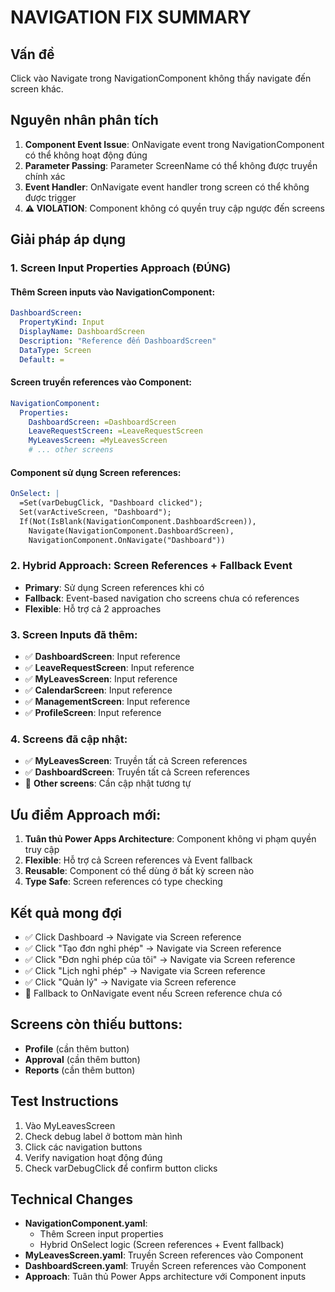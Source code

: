 # NAVIGATION FIX SUMMARY

## Vấn đề
Click vào Navigate trong NavigationComponent không thấy navigate đến screen khác.

## Nguyên nhân phân tích
1. **Component Event Issue**: OnNavigate event trong NavigationComponent có thể không hoạt động đúng
2. **Parameter Passing**: Parameter ScreenName có thể không được truyền chính xác  
3. **Event Handler**: OnNavigate event handler trong screen có thể không được trigger
4. **⚠️ VIOLATION**: Component không có quyền truy cập ngược đến screens

## Giải pháp áp dụng

### 1. Screen Input Properties Approach (ĐÚNG)

#### Thêm Screen inputs vào NavigationComponent:
```yaml
DashboardScreen:
  PropertyKind: Input
  DisplayName: DashboardScreen
  Description: "Reference đến DashboardScreen"
  DataType: Screen
  Default: =
```

#### Screen truyền references vào Component:
```yaml
NavigationComponent:
  Properties:
    DashboardScreen: =DashboardScreen
    LeaveRequestScreen: =LeaveRequestScreen
    MyLeavesScreen: =MyLeavesScreen
    # ... other screens
```

#### Component sử dụng Screen references:
```yaml
OnSelect: |
  =Set(varDebugClick, "Dashboard clicked");
  Set(varActiveScreen, "Dashboard");
  If(Not(IsBlank(NavigationComponent.DashboardScreen)), 
    Navigate(NavigationComponent.DashboardScreen),
    NavigationComponent.OnNavigate("Dashboard"))
```

### 2. Hybrid Approach: Screen References + Fallback Event

- **Primary**: Sử dụng Screen references khi có
- **Fallback**: Event-based navigation cho screens chưa có references
- **Flexible**: Hỗ trợ cả 2 approaches

### 3. Screen Inputs đã thêm:
- ✅ **DashboardScreen**: Input reference
- ✅ **LeaveRequestScreen**: Input reference  
- ✅ **MyLeavesScreen**: Input reference
- ✅ **CalendarScreen**: Input reference
- ✅ **ManagementScreen**: Input reference
- ✅ **ProfileScreen**: Input reference

### 4. Screens đã cập nhật:
- ✅ **MyLeavesScreen**: Truyền tất cả Screen references
- ✅ **DashboardScreen**: Truyền tất cả Screen references
- 🔄 **Other screens**: Cần cập nhật tương tự

## Ưu điểm Approach mới:
1. **Tuân thủ Power Apps Architecture**: Component không vi phạm quyền truy cập
2. **Flexible**: Hỗ trợ cả Screen references và Event fallback
3. **Reusable**: Component có thể dùng ở bất kỳ screen nào
4. **Type Safe**: Screen references có type checking

## Kết quả mong đợi
- ✅ Click Dashboard → Navigate via Screen reference
- ✅ Click "Tạo đơn nghỉ phép" → Navigate via Screen reference
- ✅ Click "Đơn nghỉ phép của tôi" → Navigate via Screen reference  
- ✅ Click "Lịch nghỉ phép" → Navigate via Screen reference
- ✅ Click "Quản lý" → Navigate via Screen reference
- 🔄 Fallback to OnNavigate event nếu Screen reference chưa có

## Screens còn thiếu buttons:
- **Profile** (cần thêm button)
- **Approval** (cần thêm button) 
- **Reports** (cần thêm button)

## Test Instructions
1. Vào MyLeavesScreen
2. Check debug label ở bottom màn hình
3. Click các navigation buttons
4. Verify navigation hoạt động đúng
5. Check varDebugClick để confirm button clicks

## Technical Changes
- **NavigationComponent.yaml**: 
  - Thêm Screen input properties
  - Hybrid OnSelect logic (Screen references + Event fallback)
- **MyLeavesScreen.yaml**: Truyền Screen references vào Component
- **DashboardScreen.yaml**: Truyền Screen references vào Component
- **Approach**: Tuân thủ Power Apps architecture với Component inputs 